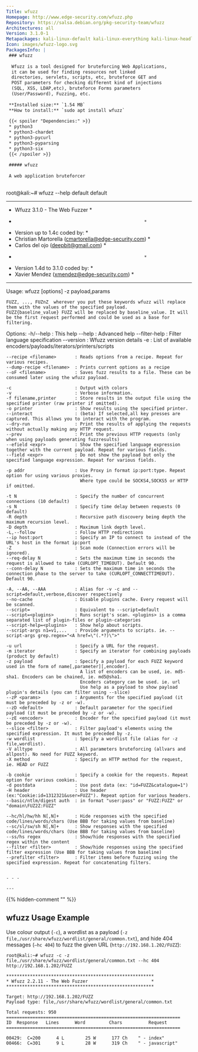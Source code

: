 ```yaml
---
Title: wfuzz
Homepage: http://www.edge-security.com/wfuzz.php
Repository: https://salsa.debian.org/pkg-security-team/wfuzz
Architectures: all
Version: 3.1.0-1
Metapackages: kali-linux-default kali-linux-everything kali-linux-headless kali-linux-large kali-tools-fuzzing kali-tools-web 
Icon: images/wfuzz-logo.svg
PackagesInfo: |
 ### wfuzz
 
  Wfuzz is a tool designed for bruteforcing Web Applications,
  it can be used for finding resources not linked
  directories, servlets, scripts, etc, bruteforce GET and
  POST parameters for checking different kind of injections
  (SQL, XSS, LDAP,etc), bruteforce Forms parameters
  (User/Password), Fuzzing, etc.
 
 **Installed size:** `1.54 MB`  
 **How to install:** `sudo apt install wfuzz`  
 
 {{< spoiler "Dependencies:" >}}
 * python3
 * python3-chardet
 * python3-pycurl
 * python3-pyparsing
 * python3-six
 {{< /spoiler >}}
 
 ##### wfuzz
 
 A web application bruteforcer
 
 ```
 root@kali:~# wfuzz --help
 default
 default
 ********************************************************
 * Wfuzz 3.1.0 - The Web Fuzzer                         *
 *                                                      *
 * Version up to 1.4c coded by:                         *
 * Christian Martorella (cmartorella@edge-security.com) *
 * Carlos del ojo (deepbit@gmail.com)                   *
 *                                                      *
 * Version 1.4d to 3.1.0 coded by:                      *
 * Xavier Mendez (xmendez@edge-security.com)            *
 ********************************************************
 
 Usage:	wfuzz [options] -z payload,params <url>
 
 	FUZZ, ..., FUZnZ  wherever you put these keywords wfuzz will replace them with the values of the specified payload.
 	FUZZ{baseline_value} FUZZ will be replaced by baseline_value. It will be the first request performed and could be used as a base for filtering.
 
 
 Options:
 	-h/--help                 : This help
 	--help                    : Advanced help
 	--filter-help             : Filter language specification
 	--version                 : Wfuzz version details
 	-e <type>                 : List of available encoders/payloads/iterators/printers/scripts
 	
 	--recipe <filename>       : Reads options from a recipe. Repeat for various recipes.
 	--dump-recipe <filename>  : Prints current options as a recipe
 	--oF <filename>           : Saves fuzz results to a file. These can be consumed later using the wfuzz payload.
 	
 	-c                        : Output with colors
 	-v                        : Verbose information.
 	-f filename,printer       : Store results in the output file using the specified printer (raw printer if omitted).
 	-o printer                : Show results using the specified printer.
 	--interact                : (beta) If selected,all key presses are captured. This allows you to interact with the program.
 	--dry-run                 : Print the results of applying the requests without actually making any HTTP request.
 	--prev                    : Print the previous HTTP requests (only when using payloads generating fuzzresults)
 	--efield <expr>           : Show the specified language expression together with the current payload. Repeat for various fields.
 	--field <expr>            : Do not show the payload but only the specified language expression. Repeat for various fields.
 	
 	-p addr                   : Use Proxy in format ip:port:type. Repeat option for using various proxies.
 	                            Where type could be SOCKS4,SOCKS5 or HTTP if omitted.
 	
 	-t N                      : Specify the number of concurrent connections (10 default)
 	-s N                      : Specify time delay between requests (0 default)
 	-R depth                  : Recursive path discovery being depth the maximum recursion level.
 	-D depth                  : Maximum link depth level.
 	-L,--follow               : Follow HTTP redirections
 	--ip host:port            : Specify an IP to connect to instead of the URL's host in the format ip:port
 	-Z                        : Scan mode (Connection errors will be ignored).
 	--req-delay N             : Sets the maximum time in seconds the request is allowed to take (CURLOPT_TIMEOUT). Default 90.
 	--conn-delay N            : Sets the maximum time in seconds the connection phase to the server to take (CURLOPT_CONNECTTIMEOUT). Default 90.
 	
 	-A, --AA, --AAA           : Alias for -v -c and --script=default,verbose,discover respectively
 	--no-cache                : Disable plugins cache. Every request will be scanned.
 	--script=                 : Equivalent to --script=default
 	--script=<plugins>        : Runs script's scan. <plugins> is a comma separated list of plugin-files or plugin-categories
 	--script-help=<plugins>   : Show help about scripts.
 	--script-args n1=v1,...   : Provide arguments to scripts. ie. --script-args grep.regex="<A href=\"(.*?)\">"
 	
 	-u url                    : Specify a URL for the request.
 	-m iterator               : Specify an iterator for combining payloads (product by default)
 	-z payload                : Specify a payload for each FUZZ keyword used in the form of name[,parameter][,encoder].
 	                            A list of encoders can be used, ie. md5-sha1. Encoders can be chained, ie. md5@sha1.
 	                            Encoders category can be used. ie. url
 	                            Use help as a payload to show payload plugin's details (you can filter using --slice)
 	--zP <params>             : Arguments for the specified payload (it must be preceded by -z or -w).
 	--zD <default>            : Default parameter for the specified payload (it must be preceded by -z or -w).
 	--zE <encoder>            : Encoder for the specified payload (it must be preceded by -z or -w).
 	--slice <filter>          : Filter payload's elements using the specified expression. It must be preceded by -z.
 	-w wordlist               : Specify a wordlist file (alias for -z file,wordlist).
 	-V alltype                : All parameters bruteforcing (allvars and allpost). No need for FUZZ keyword.
 	-X method                 : Specify an HTTP method for the request, ie. HEAD or FUZZ
 	
 	-b cookie                 : Specify a cookie for the requests. Repeat option for various cookies.
 	-d postdata               : Use post data (ex: "id=FUZZ&catalogue=1")
 	-H header                 : Use header (ex:"Cookie:id=1312321&user=FUZZ"). Repeat option for various headers.
 	--basic/ntlm/digest auth  : in format "user:pass" or "FUZZ:FUZZ" or "domain\FUZ2Z:FUZZ"
 	
 	--hc/hl/hw/hh N[,N]+      : Hide responses with the specified code/lines/words/chars (Use BBB for taking values from baseline)
 	--sc/sl/sw/sh N[,N]+      : Show responses with the specified code/lines/words/chars (Use BBB for taking values from baseline)
 	--ss/hs regex             : Show/hide responses with the specified regex within the content
 	--filter <filter>         : Show/hide responses using the specified filter expression (Use BBB for taking values from baseline)
 	--prefilter <filter>      : Filter items before fuzzing using the specified expression. Repeat for concatenating filters.
 
 ```
 
 - - -
 
---
```

{{% hidden-comment "<!--Do not edit anything above this line-->" %}}

## wfuzz Usage Example

Use colour output (`-c`), a wordlist as a payload (`-z file,/usr/share/wfuzz/wordlist/general/common.txt`), and hide 404 messages (`–hc 404`) to fuzz the given URL (`http://192.168.1.202/FUZZ`):

```
root@kali:~# wfuzz -c -z file,/usr/share/wfuzz/wordlist/general/common.txt --hc 404 http://192.168.1.202/FUZZ

********************************************************
* Wfuzz 2.2.11 - The Web Fuzzer                        *
********************************************************

Target: http://192.168.1.202/FUZZ
Payload type: file,/usr/share/wfuzz/wordlist/general/common.txt

Total requests: 950
==================================================================
ID  Response   Lines      Word         Chars          Request
==================================================================

00429:  C=200      4 L        25 W      177 Ch    " - index"
00466:  C=301      9 L        28 W      319 Ch    " - javascript"
```
